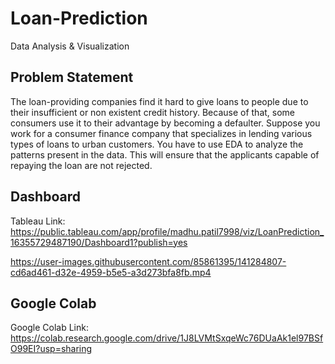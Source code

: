 # Loan-Prediction
Data Analysis &amp; Visualization

## Problem Statement
The loan-providing companies find it hard to give loans to people due to their insufficient or non existent credit history. Because of that, some consumers use it to their advantage by becoming a defaulter. Suppose you work for a consumer finance company that specializes in lending various types of loans to urban customers. You have to use EDA to analyze the patterns present in the data. This will ensure that the applicants capable of repaying the loan are not rejected.


## Dashboard
Tableau Link: https://public.tableau.com/app/profile/madhu.patil7998/viz/LoanPrediction_16355729487190/Dashboard1?publish=yes

https://user-images.githubusercontent.com/85861395/141284807-cd6ad461-d32e-4959-b5e5-a3d273bfa8fb.mp4


## Google Colab  
Google Colab Link: https://colab.research.google.com/drive/1J8LVMtSxqeWc76DUaAk1el97BSfO99EI?usp=sharing
